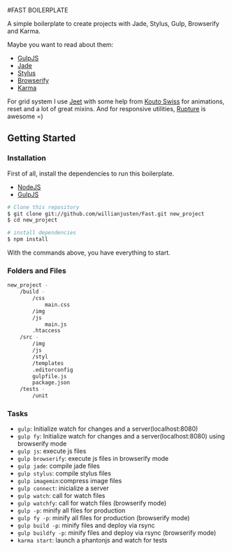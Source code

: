 #FAST BOILERPLATE

A simple boilerplate to create projects with Jade, Stylus, Gulp, Browserify and Karma.

Maybe you want to read about them:
- [GulpJS](http://gulpjs.com/)
- [Jade](http://jade-lang.com/)
- [Stylus](http://learnboost.github.io/stylus/)
- [Browserify](http://browserify.org/)
- [Karma](http://karma-runner.github.io/)

For grid system I use [Jeet](http://jeet.gs/) with some help from [Kouto Swiss](http://kouto-swiss.io/) for animations, reset and a lot of great mixins. And for responsive utilities, [Rupture](https://github.com/jenius/rupture) is awesome =)


## Getting Started

### Installation

First of all, install the dependencies to run this boilerplate.

- [NodeJS](http://nodejs.org/)
- [GulpJS](http://gulpjs.com/)


```sh
# Clone this repository
$ git clone git://github.com/willianjusten/Fast.git new_project
$ cd new_project

# install dependencies
$ npm install
```

With the commands above, you have everything to start.

### Folders and Files

```sh
new_project -
	/build -
		/css
			main.css
		/img
		/js
			main.js
		.htaccess
	/src -
		/img
		/js
		/styl
		/templates
		.editorconfig
		gulpfile.js
		package.json
	/tests -
		/unit
```

### Tasks

- `gulp`: Initialize watch for changes and a server(localhost:8080)
- `gulp fy`: Initialize watch for changes and a server(localhost:8080) using browserify mode
- `gulp js`: execute js files
- `gulp browserify`: execute js files in browserify mode
- `gulp jade`: compile jade files
- `gulp stylus`: compile stylus files
- `gulp imagemin`:compress image files
- `gulp connect`: inicialize a server
- `gulp watch`: call for watch files
- `gulp watchfy`: call for watch files (browserify mode)
- `gulp -p`: minify all files for production
- `gulp fy -p`: minify all files for production (browserify mode)
- `gulp build -p`: minify files and deploy via rsync
- `gulp buildfy -p`: minify files and deploy via rsync (browserify mode)
- `karma start`: launch a phantonjs and watch for tests
